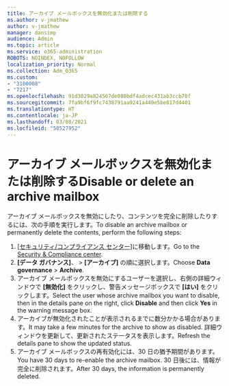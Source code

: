```yaml
---
title: アーカイブ メールボックスを無効化または削除する
ms.author: v-jmathew
author: v-jmathew
manager: dansimp
audience: Admin
ms.topic: article
ms.service: o365-administration
ROBOTS: NOINDEX, NOFOLLOW
localization_priority: Normal
ms.collection: Adm_O365
ms.custom:
- "3100008"
- "7217"
ms.openlocfilehash: 91d3029a824567de080bdf4adcec431ab3ccb70f
ms.sourcegitcommit: 7fa9bf6f9fc7438791aa9241a440e5be817d4401
ms.translationtype: HT
ms.contentlocale: ja-JP
ms.lasthandoff: 03/08/2021
ms.locfileid: "50527952"
---
```

# <a name="disable-or-delete-an-archive-mailbox"></a><span data-ttu-id="c1a6c-102">アーカイブ メールボックスを無効化または削除する</span><span class="sxs-lookup"><span data-stu-id="c1a6c-102">Disable or delete an archive mailbox</span></span>

<span data-ttu-id="c1a6c-103">アーカイブ メールボックスを無効にしたり、コンテンツを完全に削除したりするには、次の手順を実行します。</span><span class="sxs-lookup"><span data-stu-id="c1a6c-103">To disable an archive mailbox or permanently delete the contents, perform the following steps:</span></span>

1. <span data-ttu-id="c1a6c-104">[[セキュリティ/コンプライアンス センター]]( https://go.microsoft.com/fwlink/p/?linkid=2077143)に移動します。</span><span class="sxs-lookup"><span data-stu-id="c1a6c-104">Go to the [Security & Compliance center]( https://go.microsoft.com/fwlink/p/?linkid=2077143).</span></span>
2. <span data-ttu-id="c1a6c-105">**[データ ガバナンス]**、 > **[アーカイブ]** の順に選択します。</span><span class="sxs-lookup"><span data-stu-id="c1a6c-105">Choose **Data governance** > **Archive**.</span></span>
3. <span data-ttu-id="c1a6c-106">アーカイブ メールボックスを無効にするユーザーを選択し、右側の詳細ウィンドウで **[無効化]** をクリックし、警告メッセージボックスで **[はい]** をクリックします。</span><span class="sxs-lookup"><span data-stu-id="c1a6c-106">Select the user whose archive mailbox you want to disable, then in the details pane on the right, click **Disable** and then click **Yes** in the warning message box.</span></span>
4. <span data-ttu-id="c1a6c-107">アーカイブが無効化されたことが表示されるまでに数分かかる場合があります。</span><span class="sxs-lookup"><span data-stu-id="c1a6c-107">It may take a few minutes for the archive to show as disabled.</span></span> <span data-ttu-id="c1a6c-108">詳細ウィンドウを更新して、更新されたステータスを表示します。</span><span class="sxs-lookup"><span data-stu-id="c1a6c-108">Refresh the details pane to show the updated status.</span></span>
5. <span data-ttu-id="c1a6c-109">アーカイブ メールボックスの再有効化には、30 日の猶予期間があります。</span><span class="sxs-lookup"><span data-stu-id="c1a6c-109">You have 30 days to re-enable the archive mailbox.</span></span> <span data-ttu-id="c1a6c-110">30 日後には、情報が完全に削除されます。</span><span class="sxs-lookup"><span data-stu-id="c1a6c-110">After 30 days, the information is permanently deleted.</span></span>
